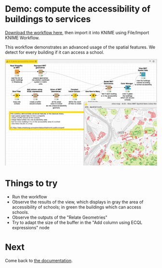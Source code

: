 # Demo: compute the accessibility of buildings to services

[Download the workflow here](9_demo_accessibility_zones.knwf), then import it into KNIME using File/Import KNIME Workflow. 

This workflow demonstrates an advanced usage of the spatial features. 
We detect for every building if it can access a school. 

![Capture](capture.png)

# Things to try

* Run the workflow
* Observe the results of the view, which displays in gray the area of accessibility of schools; in green the buildings which can access schools.
* Observe the outputs of the "Relate Geometries"
* Try to adapt the size of the buffer in the "Add column using ECQL expressions" node

# Next

Come back to [the documentation](../../).